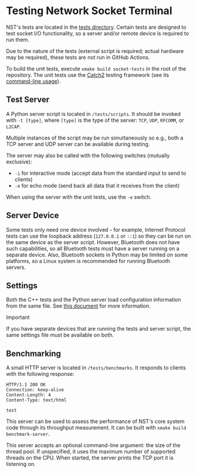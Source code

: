 # Testing Network Socket Terminal

NST's tests are located in the [tests directory](/tests). Certain tests are designed to test socket I/O functionality, so a server and/or remote device is required to run them.

Due to the nature of the tests (external script is required; actual hardware may be required), these tests are not run in GitHub Actions.

To build the unit tests, execute `xmake build socket-tests` in the root of the repository. The unit tests use the [Catch2](https://github.com/catchorg/Catch2) testing framework (see its [command-line usage](https://github.com/catchorg/Catch2/blob/devel/docs/command-line.md)).

## Test Server

A Python server script is located in `/tests/scripts`. It should be invoked with `-t [type]`, where `[type]` is the type of the server: `TCP`, `UDP`, `RFCOMM`, or `L2CAP`.

Multiple instances of the script may be run simultaneously so e.g., both a TCP server and UDP server can be available during testing.

The server may also be called with the following switches (mutually exclusive):

- `-i` for interactive mode (accept data from the standard input to send to clients)
- `-e` for echo mode (send back all data that it receives from the client)

When using the server with the unit tests, use the `-e` switch.

## Server Device

Some tests only need one device involved - for example, Internet Protocol tests can use the loopback address (`127.0.0.1` or `::1`) so they can be run on the same device as the server script. However, Bluetooth does not have such capabilities, so all Bluetooth tests must have a server running on a separate device. Also, Bluetooth sockets in Python may be limited on some platforms, so a Linux system is recommended for running Bluetooth servers.

## Settings

Both the C++ tests and the Python server load configuration information from the same file. See [this document](/tests/settings/readme.md) for more information.

> [!IMPORTANT]
> If you have separate devices that are running the tests and server script, the same settings file must be available on both.

## Benchmarking

A small HTTP server is located in `/tests/benchmarks`. It responds to clients with the following response:

```text
HTTP/1.1 200 OK
Connection: keep-alive
Content-Length: 4
Content-Type: text/html

test
```

This server can be used to assess the performance of NST's core system code through its throughput measurement. It can be built with `xmake build benchmark-server`.

This server accepts an optional command-line argument: the size of the thread pool. If unspecified, it uses the maximum number of supported threads on the CPU. When started, the server prints the TCP port it is listening on.
